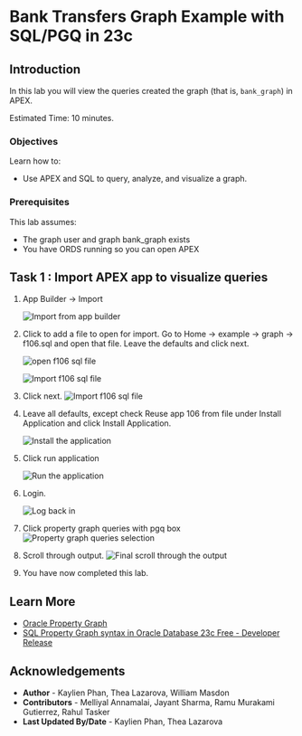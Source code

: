 # Bank Transfers Graph Example with SQL/PGQ in 23c

## Introduction

In this lab you will view the queries created the graph (that is, `bank_graph`) in APEX.

Estimated Time: 10 minutes.

<!-- Watch the video below for a quick walk through of the lab. -->

<!-- update video link. Previous iteration: [](youtube:XnE1yw2k5IU) -->

### Objectives
Learn how to:
- Use APEX and SQL to query, analyze, and visualize a graph.

### Prerequisites
This lab assumes:
- The graph user and graph bank_graph exists
- You have ORDS running so you can open APEX

## Task 1 : Import APEX app to visualize queries

1. App Builder -> Import

    ![Import from app builder](images/app-builder-import.png)

2. Click to add a file to open for import. Go to Home -> example -> graph -> f106.sql and open that file. Leave the defaults and click next.

    ![open f106 sql file](images/graph-f106-open.png)

    ![Import f106 sql file](images/f106-import.png)

3. Click next.
    ![Import f106 sql file](images/f106-import-2.png)
    
4.  Leave all defaults, except check Reuse app 106 from file under Install Application and click Install Application. 

    ![Install the application](images/install-application.png)

5.  Click run application

    ![Run the application](images/run-application.png)


6.  Login.

    ![Log back in](images/login-final.png)


7. Click property graph queries with pgq box
    ![Property graph queries selection](images/property-graph-queries.png)
    
8. Scroll through output.
    ![Final scroll through the output](images/final-output.png)

9. You have now completed this lab.

## Learn More
* [Oracle Property Graph](https://docs.oracle.com/en/database/oracle/property-graph/index.html)
* [SQL Property Graph syntax in Oracle Database 23c Free - Developer Release](https://docs.oracle.com/en/database/oracle/property-graph/23.1/spgdg/sql-ddl-statements-property-graphs.html#GUID-6EEB2B99-C84E-449E-92DE-89A5BBB5C96E)

## Acknowledgements
- **Author** - Kaylien Phan, Thea Lazarova, William Masdon
- **Contributors** - Melliyal Annamalai, Jayant Sharma, Ramu Murakami Gutierrez, Rahul Tasker
- **Last Updated By/Date** - Kaylien Phan, Thea Lazarova
